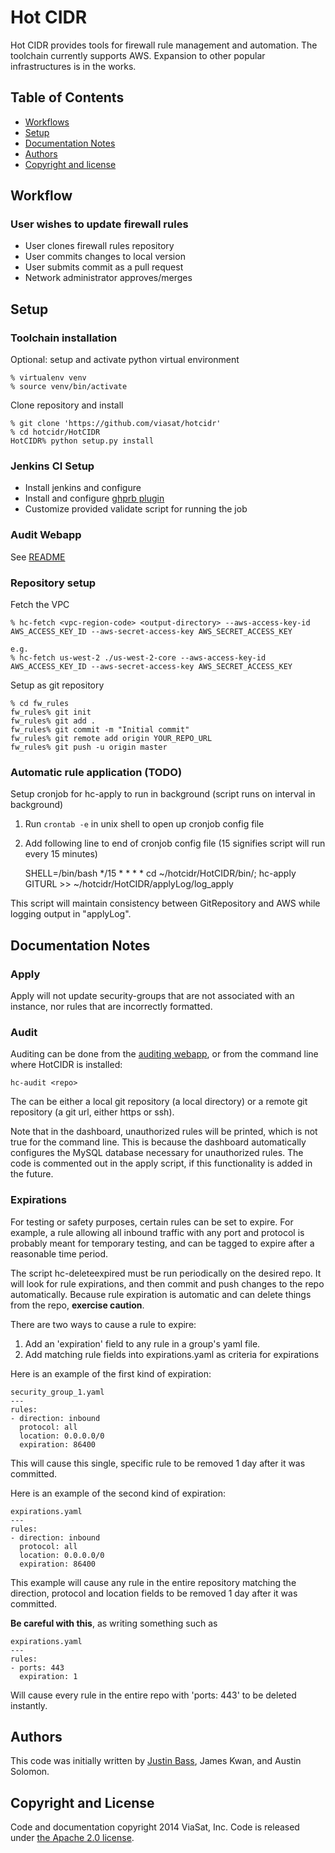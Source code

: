 Hot CIDR
========

Hot CIDR provides tools for firewall rule management and automation. The
toolchain currently supports AWS. Expansion to other popular infrastructures
is in the works.

Table of Contents
-----------------

 - [Workflows](#workflow)
 - [Setup](#setup)
 - [Documentation Notes](#documentation-notes)
 - [Authors](#authors)
 - [Copyright and license](#copyright-and-license)

Workflow
--------
### User wishes to update firewall rules
 - User clones firewall rules repository
 - User commits changes to local version
 - User submits commit as a pull request
 - Network administrator approves/merges

Setup
-----
### Toolchain installation
Optional: setup and activate python virtual environment

```
% virtualenv venv
% source venv/bin/activate
```

Clone repository and install

```
% git clone 'https://github.com/viasat/hotcidr'
% cd hotcidr/HotCIDR
HotCIDR% python setup.py install
```


### Jenkins CI Setup
- Install jenkins and configure
- Install and configure [ghprb plugin](https://git.viasat.com/jkwan/ghprb-fork#installation)
- Customize provided validate script for running the job


### Audit Webapp
See [README](audit-webapp/README.md)


### Repository setup
Fetch the VPC

```
% hc-fetch <vpc-region-code> <output-directory> --aws-access-key-id AWS_ACCESS_KEY_ID --aws-secret-access-key AWS_SECRET_ACCESS_KEY

e.g.
% hc-fetch us-west-2 ./us-west-2-core --aws-access-key-id AWS_ACCESS_KEY_ID --aws-secret-access-key AWS_SECRET_ACCESS_KEY

```

Setup as git repository

```
% cd fw_rules
fw_rules% git init
fw_rules% git add .
fw_rules% git commit -m "Initial commit"
fw_rules% git remote add origin YOUR_REPO_URL
fw_rules% git push -u origin master
```


### Automatic rule application (TODO)
Setup cronjob for hc-apply to run in background (script runs on interval in background)

1. Run `crontab -e` in unix shell to open up cronjob config file
   
2. Add following line to end of cronjob config file (15 signifies script will run every 15 minutes)
   
    SHELL=/bin/bash
    */15 * * * * cd ~/hotcidr/HotCIDR/bin/; hc-apply GITURL >> ~/hotcidr/HotCIDR/applyLog/log\_apply

This script will maintain consistency between GitRepository and AWS while logging output in "applyLog".

Documentation Notes
-------
### Apply
Apply will not update security-groups that are not associated with an instance, nor rules that are incorrectly formatted.

### Audit
Auditing can be done from the [auditing webapp](audit-webapp/README.md), or from the command line where HotCIDR is installed:

    hc-audit <repo>

The <repo> can be either a local git repository (a local directory) or a remote git repository (a git url, either https or ssh).

Note that in the dashboard, unauthorized rules will be printed, which is not true for the command line. This is because the dashboard automatically configures the MySQL database necessary for unauthorized rules. The code is commented out in the apply script, if this functionality is added in the future.

### Expirations

For testing or safety purposes, certain rules can be set to expire. For example, a rule allowing all inbound traffic with any port and protocol is probably meant for temporary testing, and can be tagged to expire after a reasonable time period.

The script hc-deleteexpired must be run periodically on the desired repo. It will look for rule expirations, and then commit and push changes to the repo automatically. Because rule expiration is automatic and can delete things from the repo, **exercise caution**.

There are two ways to cause a rule to expire:

1. Add an 'expiration' field to any rule in a group's yaml file.
2. Add matching rule fields into expirations.yaml as criteria for expirations

Here is an example of the first kind of expiration:

```
security_group_1.yaml
---
rules:
- direction: inbound
  protocol: all
  location: 0.0.0.0/0
  expiration: 86400
```

This will cause this single, specific rule to be removed 1 day after it was committed.

Here is an example of the second kind of expiration:

```
expirations.yaml
---
rules:
- direction: inbound
  protocol: all
  location: 0.0.0.0/0
  expiration: 86400 
```

This example will cause any rule in the entire repository matching the direction, protocol and location fields to be removed 1 day after it was committed.

**Be careful with this**, as writing something such as

```
expirations.yaml
---
rules:
- ports: 443
  expiration: 1
```

Will cause every rule in the entire repo with 'ports: 443' to be deleted instantly. 


Authors
-------
This code was initially written by [Justin Bass](http://www.justinalanbass.com), James Kwan, and Austin Solomon.


Copyright and License
---------------------
Code and documentation copyright 2014 ViaSat, Inc. Code is released under [the Apache 2.0 license](LICENSE).
